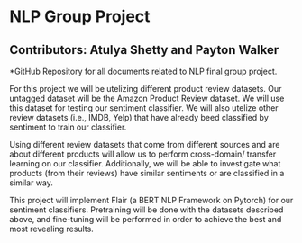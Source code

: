 # NLP Group Project
## Contributors: Atulya Shetty and Payton Walker

*GitHub Repository for all documents related to NLP final group project.

For this project we will be utelizing different product review datasets. Our untagged dataset will be the Amazon Product Review dataset.
We will use this dataset for testing our sentiment classifier. We will also utelize other review datasets (i.e., IMDB, Yelp) that have
already beed classified by sentiment to train our classifier. 

Using different review datasets that come from different sources and are about different products will allow us to perform cross-domain/
transfer learning on our classifier. Additionally, we will be able to investigate what products (from their reviews) have similar 
sentiments or are classified in a similar way.

This project will implement Flair (a BERT NLP Framework on Pytorch) for our sentiment classifiers. Pretraining will be done with the datasets described above, and fine-tuning will be performed in order to achieve the best and most revealing results.
